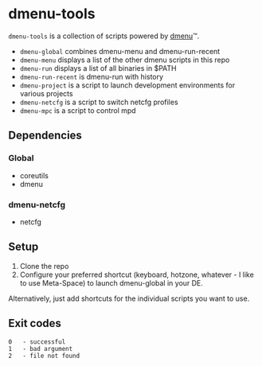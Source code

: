 dmenu-tools
===========

`dmenu-tools` is a collection of scripts powered by [dmenu][]&trade;.

* `dmenu-global` combines dmenu-menu and dmenu-run-recent
* `dmenu-menu` displays a list of the other dmenu scripts in this repo
* `dmenu-run` displays a list of all binaries in $PATH
* `dmenu-run-recent` is dmenu-run with history
* `dmenu-project` is a script to launch development environments for various projects
* `dmenu-netcfg` is a script to switch netcfg profiles
* `dmenu-mpc` is a script to control mpd

## Dependencies

### Global
* coreutils
* dmenu

### dmenu-netcfg
* netcfg

## Setup

1. Clone the repo
2. Configure your preferred shortcut (keyboard, hotzone, whatever - I like to use Meta-Space) to launch dmenu-global in your DE.

Alternatively, just add shortcuts for the individual scripts you want to use.

## Exit codes
    0   - successful
    1   - bad argument
    2   - file not found

  [dmenu]: http://tools.suckless.org/dmenu/ "dmenu homepage"
